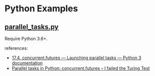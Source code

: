 # Python Examples

## [parallel_tasks.py](parallel_tasks.py)

Require Python 3.6+.

references:

* [17.4. concurrent.futures — Launching parallel tasks — Python 3 documentation](https://docs.python.org/3/library/concurrent.futures.html)
* [Parallel tasks in Python: concurrent.futures – I failed the Turing Test](https://vinta.ws/code/parallel-tasks-in-python-concurrent-futures.html)
